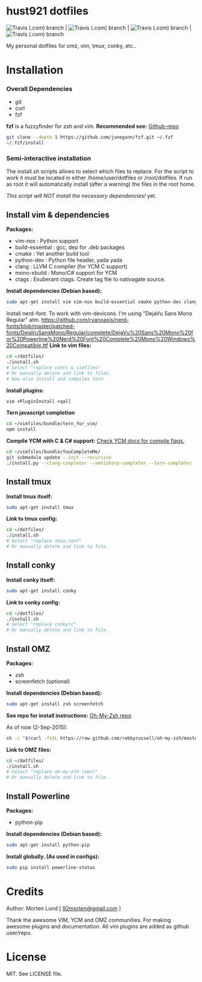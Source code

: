 # hust921 dotfiles
![Travis (.com) branch](https://img.shields.io/badge/master%20|%20windows-unknown-lightgrey?style=flat&logo=windows) |
![Travis (.com) branch](https://img.shields.io/badge/develop%20|%20windows-unknown-lightgrey?style=flat&logo=windows) |
![Travis (.com) branch](https://img.shields.io/travis/com/hust921/dotfiles/master?style=flat&logo=linux&label=master%20%7C%20linux) |
![Travis (.com) branch](https://img.shields.io/travis/com/hust921/dotfiles/develop?style=flat&logo=linux&label=develop%20%7C%20linux)


My personal dotfiles for omz, vim, tmux, conky, etc..

# Installation

### Overall Dependencies
* git
* curl
* fzf

**fzf** is a fuzzyfinder for zsh and vim. **Recommended see:** [Github-repo](https://github.com/junegunn/fzf)
```bash
git clone --depth 1 https://github.com/junegunn/fzf.git ~/.fzf
~/.fzf/install
```

### Semi-interactive installation
The install.sh scripts allows to select which files to replace. For the script to work it must be located in either /home/user/dotfiles or /root/dotfiles. If run as root it will automatically install (after a warning) the files in the root home.

*This script will NOT install the necessary dependencies!* yet.


## Install vim & dependencies
**Packages:**
* vim-nox           : Python support
* build-essential	: gcc, dep for .deb packages
* cmake             : Yet another build tool
* python-dev        : Python file header, yada yada
* clang             : LLVM C compiler (for YCM C support)
* mono-xbuild       : Mono/C# support for YCM
* ctags             : Exuberant ctags. Create tag file to nativagate source.

**Install dependencies (Debian based):**
```bash
sudo apt-get install vim vim-nox build-essential cmake python-dev clang mono-xbuild ctags
```
Install nerd-font. To work with vim-devicons. I'm using "DejaVu Sans Mono Regular" atm.
https://github.com/ryanoasis/nerd-fonts/blob/master/patched-fonts/DejaVuSansMono/Regular/complete/DejaVu%20Sans%20Mono%20for%20Powerline%20Nerd%20Font%20Complete%20Mono%20Windows%20Compatible.ttf
**Link to vim files:**
```bash
cd ~/dotfiles/
./install.sh
# Select "replace vimrc & vimfiles"
# Or manually delete and link to files.
# Now also install and compiles tern
```

**Install plugins:**
```bash
vim +PluginInstall +qall
```

**Tern javascript completion**
```bash
cd ~/vimfiles/bundle/tern_for_vim/
npm install

```

**Compile YCM with C & C# support:** [Check YCM docs for compile flags.](https://github.com/Valloric/YouCompleteMe)
```bash
cd ~/vimfiles/bundle/YouCompleteMe/
git submodule update --init --recursive
./install.py --clang-completer --omnisharp-completer --tern-completer
```

## Install tmux
**Install tmux itself:**
```bash
sudo apt-get install tmux
```
**Link to tmux config:**
```bash
cd ~/dotfiles/
./install.sh
# Select "replace tmux.conf"
# Or manually delete and link to file.
```

## Install conky
**Install conky itself:**
```bash
sudo apt-get install conky
```
**Link to conky config:**
```bash
cd ~/dotfiles/
./install.sh
# Select "replace conkyrc"
# Or manually delete and link to file.
```

## Install OMZ
**Packages:**
* zsh
* screenfetch (optional)

**Install dependencies (Debian based):**
```bash
sudo apt-get install zsh screenfetch
```

**See repo for install instructions:**
[Oh-My-Zsh repo](https://github.com/robbyrussell/oh-my-zsh)

As of now (2-Sep-2015):
```bash
sh -c "$(curl -fsSL https://raw.github.com/robbyrussell/oh-my-zsh/master/tools/install.sh)"
```

**Link to OMZ files:**
```bash
cd ~/dotfiles/
./install.sh
# Select "replace oh-my-zsh (omz)"
# Or manually delete and link to file.
```

## Install Powerline
**Packages:**
* python-pip

**Install dependencies (Debian based):**
```bash
sudo apt-get install python-pip
```

**Install globally. (As used in configs):**
```bash
sudo pip install powerline-status
```

# Credits

Author: Morten Lund [ <92morten@gmail.com> ]

Thank the awesome VIM, YCM and OMZ communities. For making awesome plugins and documentation. All vim plugins are added as github user/repo.


# License

MIT. See LICENSE file.
